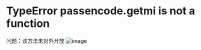 # TypeError passencode.getmi is not a function

问题：该方法未对外开放
![image](https://img2022.cnblogs.com/blog/2402369/202205/2402369-20220526160830471-2102898427.png)
